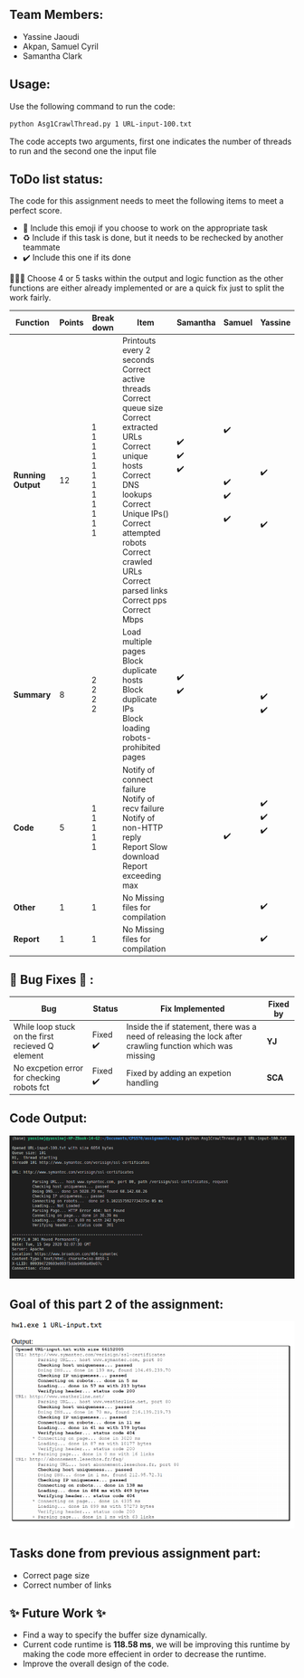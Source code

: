 ## Team Members:
* Yassine Jaoudi
* Akpan, Samuel Cyril
* Samantha Clark

## Usage:

Use the following command to run the code:

```bash
python Asg1CrawlThread.py 1 URL-input-100.txt
```

The code accepts two arguments, first one indicates the number of threads to run and the second one the input file

## ToDo list status:

The code for this assignment needs to meet the following items to meet a perfect score.

* :construction: Include this emoji if you choose to work on the appropriate task
* :recycle: Include if this task is done, but it needs to be rechecked by another teammate
* :heavy_check_mark: Include this one if its done


:rotating_light::rotating_light::rotating_light: Choose 4 or 5 tasks within the output and logic function as the other functions are either already implemented or are a quick fix just to split the work fairly.

| **Function**  | **Points**  | **Break down**  | **Item**  | **Samantha** | **Samuel** | **Yassine** | 
|---------------|-------------|-----------------|-----------|--------------|------------|-------------|
|  **Running Output**  | 12  | 1<br />1<br />1<br />1<br />1<br />1<br />1<br />1<br />1<br />1<br />1<br />1<br />  | Printouts every 2 seconds<br />Correct active threads<br />Correct queue size<br />Correct extracted URLs<br />Correct unique hosts<br />Correct DNS lookups<br />Correct Unique IPs()<br />Correct attempted robots<br />Correct crawled URLs<br />Correct parsed links<br />Correct pps<br />  Correct Mbps<br />   | <br />:heavy_check_mark:<br />:heavy_check_mark:<br />:heavy_check_mark:<br /><br /><br /><br /><br /><br /><br /> | :heavy_check_mark:<br /><br /><br /><br /><br />:heavy_check_mark:<br />:heavy_check_mark:<br /><br />:heavy_check_mark:<br /><br />| <br /><br /><br /><br />:heavy_check_mark:<br /><br /><br /><br /><br />:heavy_check_mark:<br /> |
|  **Summary**  | 8  | 2<br />2<br />2<br />2<br />  | Load multiple pages<br />Block duplicate hosts<br />Block duplicate IPs<br />Block loading robots-prohibited pages<br />  | :heavy_check_mark:<br />:heavy_check_mark:<br /><br /><br /> | <br /><br /><br /><br />  |  <br /><br />:heavy_check_mark:<br />:heavy_check_mark:<br /> |
|**Code**| 5  | 1<br />1<br />1<br />1<br />1<br />  |  Notify of connect failure<br /> Notify of recv failure<br /> Notify of non-HTTP reply<br />Report Slow download<br />Report exceeding max<br />  | <br /><br /><br /><br /><br />  | <br /><br /><br />:heavy_check_mark:<br /><br /> |  :heavy_check_mark:<br />:heavy_check_mark:<br />:heavy_check_mark:<br /><br /><br /> |
|  **Other**  | 1  | 1  | No Missing files for compilation  |  |   | :heavy_check_mark:  |
|  **Report**  | 1  | 1  | No Missing files for compilation  |  |   | :heavy_check_mark:  |

## :bug: Bug Fixes :bug: :

| **Bug** | **Status** | **Fix Implemented** | **Fixed by** |
|---------|------------|---------------------|--------------|
| While loop stuck on the first recieved Q element |  Fixed :heavy_check_mark: | Inside the if statement, there was a need of releasing the lock after crawling function which was missing | **YJ** |
| No excpetion error for checking robots fct |  Fixed :heavy_check_mark: | Fixed by adding an expetion handling  | **SCA** |


## Code Output:
![output](current_out_part2.png)

## Goal of this part 2 of the assignment:

![Goal](part2_goal_output.png)

## Tasks done from previous assignment part:

* Correct page size
* Correct number of links

## :sparkles: Future Work :sparkles:

* Find a way to specify the buffer size dynamically.
* Current code runtime is **118.58 ms**, we will be improving this runtime by making the code more effecient in order to decrease the runtime.
* Improve the overall design of the code. 
